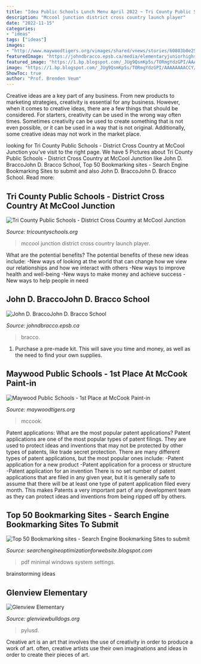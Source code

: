 ```yaml
---
title: "Idea Public Schools Lunch Menu April 2022 ~ Tri County Public Schools"
description: "Mccool junction district cross country launch player"
date: "2022-11-15"
categories:
- "ideas"
tags: ["ideas"]
images:
- "http://www.maywoodtigers.org/vimages/shared/vnews/stories/60803b0e25428/1_Champions.JPG"
featuredImage: "https://johndbracco.epsb.ca/media/elementaryjuniorhighschools/johndbracco/JohnDBraccoSchool_opt(1).jpg"
featured_image: "https://1.bp.blogspot.com/_JUg9QsmKp5s/TORmgYdzGPI/AAAAAAAACCY/NB6IQJeeRHY/s000/feat1.jpg"
image: "https://1.bp.blogspot.com/_JUg9QsmKp5s/TORmgYdzGPI/AAAAAAAACCY/NB6IQJeeRHY/s000/feat1.jpg"
ShowToc: true
author: "Prof. Brenden Veum"
---
```



Creative ideas are a key part of any business. From new products to marketing strategies, creativity is essential for any business. However, when it comes to creative ideas, there are a few things that should be considered. For starters, creativity can be used in the wrong way often times. Sometimes creativity can be used to create something that is not even possible, or it can be used in a way that is not original. Additionally, some creative ideas may not work in the market place.

	

		
looking for Tri County Public Schools - District Cross Country at McCool Junction you've visit to the right page. We have 5 Pictures about Tri County Public Schools - District Cross Country at McCool Junction like John D. BraccoJohn D. Bracco School, Top 50 Bookmarking sites - Search Engine Bookmarking Sites to submit and also John D. BraccoJohn D. Bracco School. Read more:
		
    
## Tri County Public Schools - District Cross Country At McCool Junction

<img loading=lazy src="https://www.tricountyschools.org/vimages/shared/vnews/stories/5da48eb6b2058/1_McCool 5k MAP D-1 XC meet map 10-17-19.jpg" onerror="this.onerror=null;this.src='https://tse1.mm.bing.net/th?id=OIP.C0QQUAjt5IXqKrE8bcbekgAAAA&amp;pid=15.1';" alt="Tri County Public Schools - District Cross Country at McCool Junction">

_Source: tricountyschools.org_

>mccool junction district cross country launch player. 

	

What are the potential benefits?
The potential benefits of these new ideas include: 
-New ways of looking at the world that can change how we view our relationships and how we interact with others 
-New ways to improve health and well-being 
-New ways to make money and achieve success 
-New ways to help people in need

    
## John D. BraccoJohn D. Bracco School

<img loading=lazy src="https://johndbracco.epsb.ca/media/elementaryjuniorhighschools/johndbracco/JohnDBraccoSchool_opt(1).jpg" onerror="this.onerror=null;this.src='https://tse3.mm.bing.net/th?id=OIP.TXGLIMkhfDLDScbyd811uwAAAA&amp;pid=15.1';" alt="John D. BraccoJohn D. Bracco School">

_Source: johndbracco.epsb.ca_

>bracco. 

	

1. Purchase a pre-made kit. This will save you time and money, as well as the need to find your own supplies.

    
## Maywood Public Schools - 1st Place At McCook Paint-in

<img loading=lazy src="http://www.maywoodtigers.org/vimages/shared/vnews/stories/60803b0e25428/1_Champions.JPG" onerror="this.onerror=null;this.src='https://tse1.mm.bing.net/th?id=OIP.phIJP0aS-UaQi0LOZV8z_gHaEM&amp;pid=15.1';" alt="Maywood Public Schools - 1st Place at McCook Paint-in">

_Source: maywoodtigers.org_

>mccook. 

	

Patent applications: What are the most popular patent applications?
Patent applications are one of the most popular types of patent filings. They are used to protect ideas and inventions that may not be protected by other types of patents, like trade secret protection. 
 There are many different types of patent applications, but the most popular ones include: 
-Patent application for a new product 
-Patent application for a process or structure 
-Patent application for an invention 
There is no set number of patent applications that are filed in any given year, but it is generally safe to assume that there will be at least one type of patent application filed every month. This makes Patents a very important part of any development team as they can protect ideas and inventions from being ripped off by others.

    
## Top 50 Bookmarking Sites - Search Engine Bookmarking Sites To Submit

<img loading=lazy src="https://1.bp.blogspot.com/_JUg9QsmKp5s/TORmgYdzGPI/AAAAAAAACCY/NB6IQJeeRHY/s000/feat1.jpg" onerror="this.onerror=null;this.src='https://tse1.mm.bing.net/th?id=OIP.DIxT8jUes5A-AkCGRcRIsAHaB0&amp;pid=15.1';" alt="Top 50 Bookmarking sites - Search Engine Bookmarking Sites to submit">

_Source: searchengineoptimizationforwebsite.blogspot.com_

>pdf minimal windows system settings. 

	
 brainstorming ideas 
    
## Glenview Elementary

<img loading=lazy src="https://3.files.edl.io/151f/20/03/14/012659-df914bff-d414-490c-86dd-c0a44d68bd52.png" onerror="this.onerror=null;this.src='https://tse1.mm.bing.net/th?id=OIP.yHaDtb1VRFpl5U4jNHJ-aQHaD3&amp;pid=15.1';" alt="Glenview Elementary">

_Source: glenviewbulldogs.org_

>pylusd. 

	

Creative art is an art that involves the use of creativity in order to produce a work of art. often, creative artists use their own imaginations and ideas in order to create their pieces of art.

